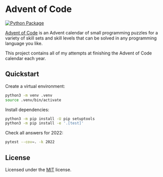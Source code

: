 # Advent of Code

[![Python Package](https://github.com/rudisimo/advent-of-code/actions/workflows/build.yaml/badge.svg?branch=main)](https://github.com/rudisimo/advent-of-code/actions/workflows/build.yaml)

[Advent of Code](https://adventofcode.com/) is an Advent calendar of small programming puzzles for a variety of skill sets and skill levels that can be solved in any programming language you like.

This project contains all of my attempts at finishing the Advent of Code calendar each year.

## Quickstart

Create a virtual environment:

```bash
python3 -m venv .venv
source .venv/bin/activate
```

Install dependencies:

```bash
python3 -m pip install -U pip setuptools
python3 -m pip install -e '.[test]'
```

Check all answers for 2022:

```bash
pytest --cov=. -k 2022
```

## License

Licensed under the [MIT](LICENSE.txt) license.
